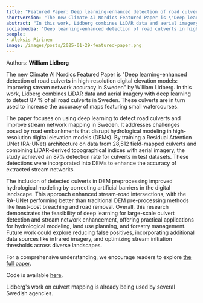 ```yaml
---
title: "Featured Paper: Deep learning-enhanced detection of road culverts in high-resolution digital elevation models: Improving stream network accuracy in Sweden"
shortversion: "The new Climate AI Nordics Featured Paper is \"Deep learning-enhanced detection of road culverts in high-resolution digital elevation models: Improving stream network accuracy in Sweden\" by William Lidberg. In this work, Lidberg combines LiDAR data and aerial imagery with deep learning to detect 87 % of all road culverts in Sweden. These culverts are in turn used to increase the accuracy of maps featuring small watercourses."
abstract: "In this work, Lidberg combines LiDAR data and aerial imagery with deep learning to detect 87 % of all road culverts in Sweden. These culverts are in turn used to increase the accuracy of maps featuring small watercourses."
socialmedia: "Deep learning-enhanced detection of road culverts in high-resolution digital elevation models: Improving stream network accuracy in Sweden."
people:
- Aleksis Pirinen
image: /images/posts/2025-01-29-featured-paper.png
---
```

Authors: **William Lidberg**

The new Climate AI Nordics Featured Paper is "Deep learning-enhanced detection of road culverts in high-resolution digital elevation models: Improving stream network accuracy in Sweden" by William Lidberg. In this work, Lidberg combines LiDAR data and aerial imagery with deep learning to detect 87 % of all road culverts in Sweden. These culverts are in turn used to increase the accuracy of maps featuring small watercourses.

The paper focuses on using deep learning to detect road culverts and improve stream network mapping in Sweden. It addresses challenges posed by road embankments that disrupt hydrological modeling in high-resolution digital elevation models (DEMs). By training a Residual Attention UNet (RA-UNet) architecture on data from 28,512 field-mapped culverts and combining LiDAR-derived topographical indices with aerial imagery, the study achieved an 87% detection rate for culverts in test datasets. These detections were incorporated into DEMs to enhance the accuracy of extracted stream networks.

The inclusion of detected culverts in DEM preprocessing improved hydrological modeling by correcting artificial barriers in the digital landscape. This approach enhanced stream-road intersections, with the RA-UNet performing better than traditional DEM pre-processing methods like least-cost breaching and road removal. Overall, this research demonstrates the feasibility of deep learning for large-scale culvert detection and stream network enhancement, offering practical applications for hydrological modeling, land use planning, and forestry management. Future work could explore reducing false positives, incorporating additional data sources like infrared imagery, and optimizing stream initiation thresholds across diverse landscapes.

For a comprehensive understanding, we encourage readers to explore [the full paper](https://www.sciencedirect.com/science/article/pii/S221458182400497X).

Code is available [here](https://github.com/williamlidberg/DeepBreach).

Lidberg's work on culvert mapping is already being used by several Swedish agencies.
